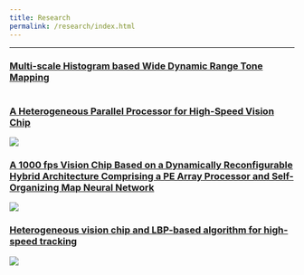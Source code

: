 ```yaml
---
title: Research
permalink: /research/index.html
---
```


---
### [Multi-scale Histogram based Wide Dynamic Range Tone Mapping](./mshist.html)
![]()

### [A Heterogeneous Parallel Processor for High-Speed Vision Chip](./hvision.html)
![](https://jieyang1987.github.io/files/chip_architecture.png)

### [A 1000 fps Vision Chip Based on a Dynamically Reconfigurable Hybrid Architecture Comprising a PE Array Processor and Self-Organizing Map Neural Network](./somchip.html)
![](https://jieyang1987.github.io/files/som_chip.png)

### [Heterogeneous vision chip and LBP-based algorithm for high-speed tracking](./lbp.html)
![](https://jieyang1987.github.io/files/lbp_tracking.png)
